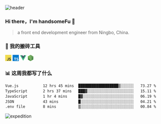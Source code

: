 ![header](https://raw.githubusercontent.com/fzq1998/fzq1998/master/header.png)

### Hi there，I'm handsomeFu 👋

> a front end development engineer from Ningbo, China.

### 🔧 我的搬砖工具
<code><img height="20" src="https://raw.githubusercontent.com/github/explore/80688e429a7d4ef2fca1e82350fe8e3517d3494d/topics/javascript/javascript.png" alt="javascript"></code>
<code><img height="20" src="https://raw.githubusercontent.com/github/explore/80688e429a7d4ef2fca1e82350fe8e3517d3494d/topics/typescript/typescript.png" alt="typescript"></code>
<code><img height="20" src="https://raw.githubusercontent.com/github/explore/80688e429a7d4ef2fca1e82350fe8e3517d3494d/topics/vue/vue.png" alt="vue"></code>
<code><img height="20" src="https://raw.githubusercontent.com/github/explore/80688e429a7d4ef2fca1e82350fe8e3517d3494d/topics/nodejs/nodejs.png" alt="nodejs"></code>



### 📊 这周我都写了什么
<!--START_SECTION:waka-->

```txt
Vue.js           12 hrs 45 mins  ██████████████████▒░░░░░░   73.27 %
TypeScript       2 hrs 37 mins   ███▓░░░░░░░░░░░░░░░░░░░░░   15.11 %
JavaScript       1 hr 4 mins     █▓░░░░░░░░░░░░░░░░░░░░░░░   06.19 %
JSON             43 mins         █░░░░░░░░░░░░░░░░░░░░░░░░   04.21 %
.env file        8 mins          ▒░░░░░░░░░░░░░░░░░░░░░░░░   00.84 %
```

<!--END_SECTION:waka-->


![expedition](https://raw.githubusercontent.com/fzq1998/fzq1998/master/expedition.gif)

